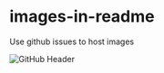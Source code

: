 # images-in-readme
Use github issues to host images

![GitHub Header](https://user-images.githubusercontent.com/90475328/153758869-3f8e2f7b-cd2d-4ab3-b44f-984119e04e14.png)
